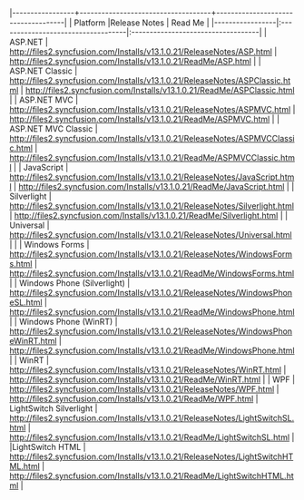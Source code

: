 

|-----------------+------------------------------------+------------------------------------|
|   Platform      |Release Notes                       | Read Me                            |
|-----------------|:-----------------------------------|:-----------------------------------|
| ASP.NET                      | <http://files2.syncfusion.com/Installs/v13.1.0.21/ReleaseNotes/ASP.html>                           | <http://files2.syncfusion.com/Installs/v13.1.0.21/ReadMe/ASP.html>               |
| ASP.NET Classic              | <http://files2.syncfusion.com/Installs/v13.1.0.21/ReleaseNotes/ASPClassic.html>                   | <http://files2.syncfusion.com/Installs/v13.1.0.21/ReadMe/ASPClassic.html>     |
| ASP.NET MVC                  | <http://files2.syncfusion.com/Installs/v13.1.0.21/ReleaseNotes/ASPMVC.html>                        | <http://files2.syncfusion.com/Installs/v13.1.0.21/ReadMe/ASPMVC.html>            |
| ASP.NET MVC Classic          | <http://files2.syncfusion.com/Installs/v13.1.0.21/ReleaseNotes/ASPMVCClassic.html>                | <http://files2.syncfusion.com/Installs/v13.1.0.21/ReadMe/ASPMVCClassic.html>     |
| JavaScript                   | <http://files2.syncfusion.com/Installs/v13.1.0.21/ReleaseNotes/JavaScript.html>                               | <http://files2.syncfusion.com/Installs/v13.1.0.21/ReadMe/JavaScript.html>        |
| Silverlight                  | <http://files2.syncfusion.com/Installs/v13.1.0.21/ReleaseNotes/Silverlight.html>                      | <http://files2.syncfusion.com/Installs/v13.1.0.21/ReadMe/Silverlight.html>       |
| Universal                | <http://files2.syncfusion.com/Installs/v13.1.0.21/ReleaseNotes/Universal.html>                      |       |
| Windows Forms                | <http://files2.syncfusion.com/Installs/v13.1.0.21/ReleaseNotes/WindowsForms.html>                     | <http://files2.syncfusion.com/Installs/v13.1.0.21/ReadMe/WindowsForms.html>      |
| Windows Phone (Silverlight)  | <http://files2.syncfusion.com/Installs/v13.1.0.21/ReleaseNotes/WindowsPhoneSL.html>               | <http://files2.syncfusion.com/Installs/v13.1.0.21/ReadMe/WindowsPhone.html>      |
| Windows Phone  (WinRT)       | <http://files2.syncfusion.com/Installs/v13.1.0.21/ReleaseNotes/WindowsPhoneWinRT.html>                     | <http://files2.syncfusion.com/Installs/v13.1.0.21/ReadMe/WindowsPhone.html>      |
| WinRT                        | <http://files2.syncfusion.com/Installs/v13.1.0.21/ReleaseNotes/WinRT.html>                            | <http://files2.syncfusion.com/Installs/v13.1.0.21/ReadMe/WinRT.html>             |
| WPF                          | <http://files2.syncfusion.com/Installs/v13.1.0.21/ReleaseNotes/WPF.html>                              | <http://files2.syncfusion.com/Installs/v13.1.0.21/ReadMe/WPF.html>               |
LightSwitch Silverlight                       | <http://files2.syncfusion.com/Installs/v13.1.0.21/ReleaseNotes/LightSwitchSL.html>                              | <http://files2.syncfusion.com/Installs/v13.1.0.21/ReadMe/LightSwitchSL.html>               |
|LightSwitch HTML                      | <http://files2.syncfusion.com/Installs/v13.1.0.21/ReleaseNotes/LightSwitchHTML.html>                              | <http://files2.syncfusion.com/Installs/v13.1.0.21/ReadMe/LightSwitchHTML.html>               |
